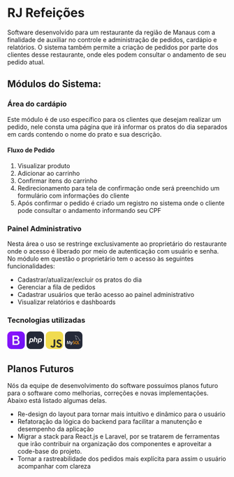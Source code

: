 # RJ Refeições

Software desenvolvido para um restaurante da região de Manaus com a finalidade de auxiliar no controle e administração de pedidos, cardápio e relatórios. O sistema também permite a criação de pedidos por parte dos clientes desse restaurante, onde eles podem consultar o andamento de seu pedido atual.

## Módulos do Sistema:

<h3>Área do cardápio</h3>
Este módulo é de uso específico para os clientes que desejam realizar um pedido, nele consta uma página que irá informar os pratos do dia separados em cards contendo o nome do prato e sua descrição. 
<h4>Fluxo de Pedido</h4>
<ol>
  <li>Visualizar produto</li>
  <li>Adicionar ao carrinho</li>
  <li>Confirmar itens do carrinho</li>
  <li>Redirecionamento para tela de confirmação onde será preenchido um formulário com informações do cliente</li>
  <li>Após confirmar o pedido é criado um registro no sistema onde o cliente pode consultar o andamento informando seu CPF</li>
</ol>

<h3>Painel Administrativo</h3>
<p>Nesta área o uso se restringe exclusivamente ao proprietário do restaurante onde o acesso é liberado por meio de autenticação com usuário e senha. No módulo em questão o proprietário tem o acesso às seguintes funcionalidades:</p>

<ul>
  <li>Cadastrar/atualizar/excluir os pratos do dia</li>
  <li>Gerenciar a fila de pedidos</li>
  <li>Cadastrar usuários que terão acesso ao painel administrativo</li>
  <li>Visualizar relatórios e dashboards</li>
</ul>

<h3>Tecnologias utilizadas</h3>
<div style="display:inline-block;">
  <img src="https://raw.githubusercontent.com/tandpfun/skill-icons/65dea6c4eaca7da319e552c09f4cf5a9a8dab2c8/icons/Bootstrap.svg" width="40px">
  <img src="https://raw.githubusercontent.com/tandpfun/skill-icons/65dea6c4eaca7da319e552c09f4cf5a9a8dab2c8/icons/PHP-Dark.svg" width="40px">
  <img src="https://raw.githubusercontent.com/tandpfun/skill-icons/65dea6c4eaca7da319e552c09f4cf5a9a8dab2c8/icons/JavaScript.svg" width="40px">
  <img src="https://raw.githubusercontent.com/tandpfun/skill-icons/65dea6c4eaca7da319e552c09f4cf5a9a8dab2c8/icons/MySQL-Dark.svg" width="40px">
</div>

## Planos Futuros
Nós da equipe de desenvolvimento do software possuímos planos futuro para o software como melhorias, correções e novas implementações. Abaixo está listado algumas delas.
<ul>
  <li>Re-design do layout para tornar mais intuitivo e dinâmico para o usuário</li>
  <li>Refatoração da lógica do backend para facilitar a manutenção e desempenho da aplicação</li>
  <li>Migrar a stack para React.js e Laravel, por se tratarem de ferramentas que irão contribuir na organização dos componentes e aproveitar a code-base do projeto.</li>
  <li>Tornar a rastreabilidade dos pedidos mais explícita para assim o usuário acompanhar com clareza</li>
</ul>
